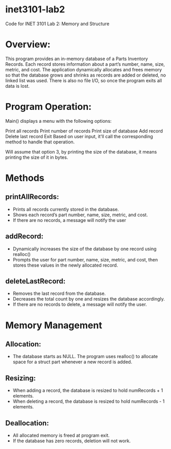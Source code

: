 # inet3101-lab2

Code for INET 3101 Lab 2: Memory and Structure

# Overview:
This program provides an in-memory database of a Parts Inventory Records. Each record stores information about a part’s number, name, size, metric, and cost. The application dynamically allocates and frees memory so that the database grows and shrinks as records are added or deleted, no linked list was used. There is also no file I/O, so once the program exits all data is lost.

# Program Operation:
Main() displays a menu with the following options:

Print all records
Print number of records
Print size of database
Add record
Delete last record
Exit
Based on user input, it'll call the corresponding method to handle that operation.

Will assume that option 3, by printing the size of the database, it means printing the size of it in bytes.

# Methods

## printAllRecords:
- Prints all records currently stored in the database.
- Shows each record’s part number, name, size, metric, and cost.
- If there are no records, a message will notify the user

## addRecord:
- Dynamically increases the size of the database by one record using realloc()
- Prompts the user for part number, name, size, metric, and cost, then stores these values in the newly allocated record.

## deleteLastRecord:
- Removes the last record from the database.
- Decreases the total count by one and resizes the database accordingly.
- If there are no records to delete, a message will notify the user.

# Memory Management

## Allocation:
- The database starts as NULL. The program uses realloc() to allocate space for a struct part whenever a new record is added.

## Resizing:
- When adding a record, the database is resized to hold numRecords + 1 elements.
- When deleting a record, the database is resized to hold numRecords - 1 elements.

## Deallocation:
- All allocated memory is freed at program exit.
- If the database has zero records, deletion will not work.

